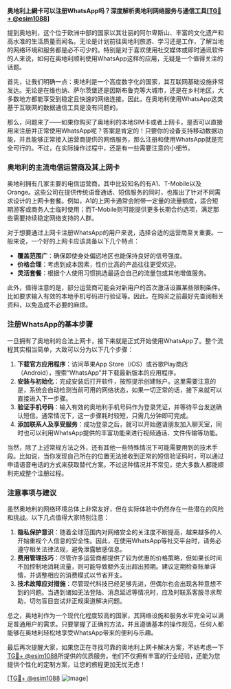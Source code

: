 **奥地利上網卡可以注册WhatsApp吗？深度解析奥地利网络服务与通信工具[[TG💪+ @esim1088](https://t.me/s/esim1088)]**

提到奥地利，这个位于欧洲中部的国家以其壮丽的阿尔卑斯山、丰富的文化遗产和高水准的生活质量而闻名。无论是计划前往奥地利旅游、学习还是工作，了解当地的网络环境和服务都是必不可少的。特别是对于喜欢使用社交媒体或即时通讯软件的人来说，如何在奥地利顺利使用WhatsApp这样的应用，无疑是一个值得关注的话题。

首先，让我们明确一点：奥地利是一个高度数字化的国家，其互联网基础设施非常发达。无论是在维也纳、萨尔茨堡还是因斯布鲁克等大城市，还是在乡村地区，大多数地方都能享受到稳定且快速的网络连接。因此，在奥地利使用WhatsApp这类基于互联网的数据通信工具是没有问题的。

那么，问题来了——如果你购买了奥地利的本地SIM卡或者上网卡，是否可以直接用来注册并正常使用WhatsApp呢？答案是肯定的！只要你的设备支持移动数据功能，并且能够正常接入运营商提供的网络服务，那么注册和使用WhatsApp就是完全可行的。不过，在实际操作过程中，还是有一些需要注意的小细节。

### 奥地利的主流电信运营商及其上网卡

奥地利拥有几家主要的电信运营商，其中比较知名的有A1、T-Mobile以及Orange。这些公司在提供传统语音通话、短信服务的同时，也推出了针对不同需求设计的上网卡套餐。例如，A1的上网卡通常会附带一定量的流量额度，适合短期游客或商务人士临时使用；而T-Mobile则可能提供更多长期合约选项，满足那些需要持续稳定网络支持的人群。

对于想要通过上网卡注册WhatsApp的用户来说，选择合适的运营商至关重要。一般来说，一个好的上网卡应该具备以下几个特点：
- **覆盖范围广**：确保即使身处偏远地区也能保持良好的信号强度。
- **价格合理**：考虑到成本因素，性价比高的产品往往更受欢迎。
- **灵活套餐**：根据个人使用习惯挑选最适合自己的流量包或其他增值服务。

此外，值得注意的是，部分运营商可能会对新用户的首次激活设置某些限制条件。比如要求输入有效的本地手机号码进行验证等。因此，在购买之前最好先查阅相关资料，以免造成不必要的麻烦。

### 注册WhatsApp的基本步骤

一旦拥有了奥地利的合法上网卡，接下来就是正式开始使用WhatsApp了。整个流程其实相当简单，大致可以分为以下几个步骤：

1. **下载官方应用程序**：访问苹果App Store（iOS）或谷歌Play商店（Android），搜索“WhatsApp”并下载最新版本的应用程序。
2. **安装与初始化**：完成安装后打开软件，按照提示创建账户。这里需要注意的是，系统会自动检测当前可用的网络状态，如果一切正常的话，接下来就可以直接进入下一步骤。
3. **验证手机号码**：输入有效的奥地利手机号码作为登录凭证，并等待平台发送确认短信。通常情况下，这一步骤耗时较短，只需几分钟即可完成。
4. **添加联系人及享受服务**：成功登录之后，就可以开始邀请朋友加入聊天室，同时也可以利用WhatsApp提供的丰富功能来进行视频通话、文件传输等功能。

当然，除了上述常规方法之外，还有其他一些特殊情况下可能需要用到的技术手段。比如说，当你发现自己所在的位置无法接收到正常的短信验证码时，可以通过申请语音电话的方式来获取替代方案。不过这种情况并不常见，绝大多数人都能顺利完成整个注册过程。

### 注意事项与建议

虽然奥地利的网络环境总体上非常友好，但在实际体验中仍然存在一些潜在的风险和挑战。以下几点值得大家特别注意：

1. **隐私保护意识**：随着全球范围内对网络安全的关注度不断提高，越来越多的人开始重视个人信息的安全性。因此，在使用WhatsApp等社交平台时，请务必遵守相关法律法规，避免泄露敏感信息。
2. **费用管理技巧**：尽管许多运营商都提供了较为优惠的价格策略，但如果长时间不加控制地消耗流量，则可能导致额外支出超出预期。建议定期检查账单详情，并调整相应的消费模式以节省开支。
3. **技术故障应对措施**：尽管现代科技已经足够先进，但偶尔也会出现各种意想不到的问题。当遇到诸如无法登陆、消息延迟等情况时，应及时联系客服寻求帮助，切勿盲目尝试非正规渠道解决问题。

总之，奥地利作为一个现代化程度较高的国家，其网络设施和服务水平完全可以满足普通用户的需求。只要掌握了正确的方法，并且遵循基本的操作规范，任何人都能够在奥地利轻松地享受WhatsApp带来的便利与乐趣。

最后再次提醒大家，如果您正在寻找可靠的奥地利上网卡解决方案，不妨考虑一下[TG💪+ @esim1088](https://t.me/s/esim1088)所提供的优质服务。他们不仅拥有丰富的行业经验，还能为您提供个性化的定制方案，让您的旅程更加无忧无虑！

[[TG💪+ @esim1088](https://t.me/s/esim1088) ![Image](https://i.postimg.cc/4NQfJmqS/Snipaste-2025-05-13-00-14-12.png)]